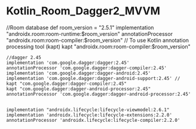 # Kotlin_Room_Dagger2_MVVM






 //Room database
    def room_version = "2.5.1"
    implementation "androidx.room:room-runtime:$room_version"
    annotationProcessor "androidx.room:room-compiler:$room_version"
// To use Kotlin annotation processing tool (kapt)
    kapt "androidx.room:room-compiler:$room_version"

    //dagger 2.45
    implementation 'com.google.dagger:dagger:2.45'
    annotationProcessor 'com.google.dagger:dagger-compiler:2.45'
    implementation 'com.google.dagger:dagger-android:2.45'
    implementation 'com.google.dagger:dagger-android-support:2.45' //
    kapt "com.google.dagger:dagger-compiler:2.45"
    kapt "com.google.dagger:dagger-android-processor:2.45"
    annotationProcessor 'com.google.dagger:dagger-android-processor:2.45'


    implementation "androidx.lifecycle:lifecycle-viewmodel:2.6.1"
    implementation 'androidx.lifecycle:lifecycle-extensions:2.2.0'
    annotationProcessor 'androidx.lifecycle:lifecycle-compiler:2.2.0'
